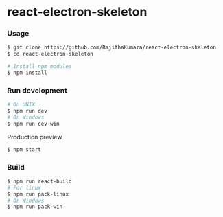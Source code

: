 # react-electron-skeleton

### Usage
``` bash
$ git clone https://github.com/RajithaKumara/react-electron-skeleton
$ cd react-electron-skeleton
```

``` bash
# Install npm modules
$ npm install
```

### Run development
``` bash
# On UNIX
$ npm run dev
# On Windows
$ npm run dev-win
```
Production preview
``` bash
$ npm start
```

### Build
``` bash
$ npm run react-build
# For linux
$ npm run pack-linux
# On Windows
$ npm run pack-win
```
